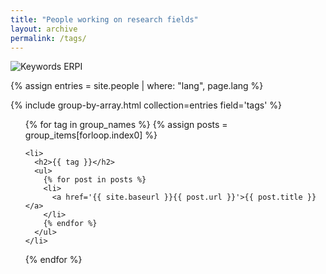 ```yaml
---
title: "People working on research fields"
layout: archive
permalink: /tags/
---
```



![Keywords ERPI](/assets/images/about/Keywords-ERPI.png)

{% assign entries = site.people | where: "lang", page.lang %}

{% include group-by-array.html collection=entries field='tags' %}

<ul class="taxonomy__index">
  {% for tag in group_names %}
    {% assign posts = group_items[forloop.index0] %}

    <li>
      <h2>{{ tag }}</h2>
      <ul>
        {% for post in posts %}
        <li>
          <a href='{{ site.baseurl }}{{ post.url }}'>{{ post.title }}</a>
        </li>
        {% endfor %}
      </ul>
    </li>
  {% endfor %}
</ul>

